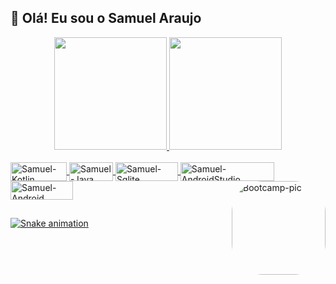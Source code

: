 ## 👋 Olá! Eu sou o Samuel Araujo

<div align="center">
  <a href="https://github.com/iamsamucael">
  <img height="180em" src="https://github-readme-stats.vercel.app/api?username=iamsamucael&show_icons=true&theme=tokyonight&include_all_commits=true&count_private=true"/>
  <img height="180em" src="https://github-readme-stats.vercel.app/api/top-langs/?username=iamsamucael&layout=compact&langs_count=7&theme=tokyonight"/>
</div>

<div style="display: inline_block"><br>
  <img align="center" alt="Samuel-Kotlin" height="30" width="90" src="https://img.shields.io/badge/Kotlin-0095D5?&style=for-the-badge&logo=kotlin&logoColor=white">
  <img align="center" alt="Samuel-Java" height="30" width="70" src="https://img.shields.io/badge/Java-ED8B00?style=for-the-badge&logo=java&logoColor=white">
  <img align="center" alt="Samuel-Sqlite" height="30" width="100" src="https://img.shields.io/badge/SQLite-07405E?style=for-the-badge&logo=sqlite&logoColor=white">
  <img align="center" alt="Samuel-AndroidStudio" height="30" width="150" src="https://img.shields.io/badge/Android_Studio-3DDC84?style=for-the-badge&logo=android-studio&logoColor=white">
  <img align="center" alt="Samuel-Android" height="30" width="100" src="https://img.shields.io/badge/Android-3DDC84?style=for-the-badge&logo=android&logoColor=white">
   <a href="https://www.dio.me/certificate/58C4A5C2">
   <img align="right" alt="Bootcamp-pic" height="150" style="border-radius:50px;" src="https://hermes.digitalinnovation.one/tracks/87136efb-f048-4304-81c4-f21a7654920b.png">
   <a href="https://github.com/iamsamucael">
  </div>

##

![Snake animation](https://github.com/iamsamucael/iamsamucael/blob/output/github-contribution-grid-snake.svg)
